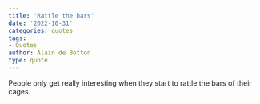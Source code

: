 ```yaml
---
title: 'Rattle the bars'
date: '2022-10-31'
categories: quotes
tags:
- Quotes
author: Alain de Botton
type: quote
---
```


People only get really interesting when they start to rattle the bars of their cages.

